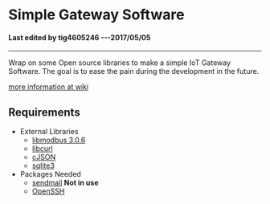 # Simple Gateway Software

#### Last edited by tig4605246 ---2017/05/05
---------------------------------------


Wrap on some Open source libraries to make a simple IoT Gateway Software. The goal is to ease the pain during the development in the future.

[more information at wiki](https://github.com/tig4605246/SIGS/wiki)


## Requirements

* External Libraries
  * [libmodbus 3.0.6](https://github.com/stephane/libmodbus)
  * [libcurl](https://curl.haxx.se/)
  * [cJSON](https://github.com/DaveGamble/cJSON)
  * [sqlite3](https://www.sqlite.org/download.html)
* Packages Needed
  * [sendmail](https://www.proofpoint.com/us/products/sendmail-sentrion) __Not in use__
  * [OpenSSH](https://www.openssh.com/)





